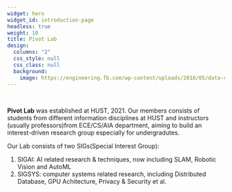 ```yaml
---
widget: hero
widget_id: introduction-page
headless: true
weight: 10
title: Pivot Lab
design:
  columns: "2"
  css_style: null
  css_class: null
  background:
    image: https://engineering.fb.com/wp-content/uploads/2018/05/data-center-shot.jpg
---
```

<br>

**Pivot Lab** was established at HUST, 2021. Our members consists of students from different information disciplines at HUST and instructors (usually professors)from ECE/CS/AIA department, aiming to build an interest-driven research group especially for undergradutes.

Our Lab consists of two SIGs(Special Interest Group): 

1. SIGAI: AI related research & techniques, now including SLAM, Robotic Vision and AutoML
2. SIGSYS: computer systems related research, including Distributed Database, GPU Achitecture, Privacy & Security et al.
